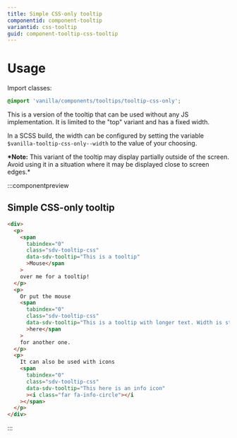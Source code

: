 ```yaml
---
title: Simple CSS-only tooltip
componentid: component-tooltip
variantid: css-tooltip
guid: component-tooltip-css-tooltip
---
```


# Usage

Import classes:

```scss
@import 'vanilla/components/tooltips/tooltip-css-only';
```

This is a version of the tooltip that can be used without any JS implementation.
It is limited to the "top" variant and has a fixed width.

In a SCSS build, the width can be configured by setting the variable `$vanilla-tooltip-css-only--width` to the value of your choosing.

**\*Note:** This variant of the tooltip may display partially outside of the screen. Avoid using it in a situation where it may be displayed close to screen edges.\*

:::componentpreview

## Simple CSS-only tooltip

```html
<div>
  <p>
    <span
      tabindex="0"
      class="sdv-tooltip-css"
      data-sdv-tooltip="This is a tooltip"
      >Mouse</span
    >
    over me for a tooltip!
  </p>
  <p>
    Or put the mouse
    <span
      tabindex="0"
      class="sdv-tooltip-css"
      data-sdv-tooltip="This is a tooltip with longer text. Width is still the same, but height adjusts to content."
      >here</span
    >
    for another one.
  </p>
  <p>
    It can also be used with icons
    <span
      tabindex="0"
      class="sdv-tooltip-css"
      data-sdv-tooltip="This here is an info icon"
      ><i class="far fa-info-circle"></i
    ></span>
  </p>
</div>
```

:::
